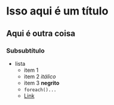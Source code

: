 # Isso aqui é um título
## Aqui é outra coisa
### Subsubtítulo

* lista
    + item 1
    + item 2 *itálico*
    + item 3 **negrito**
    + <code>foreach()...</code>
    + [Link](https://www.oul.com.br)

